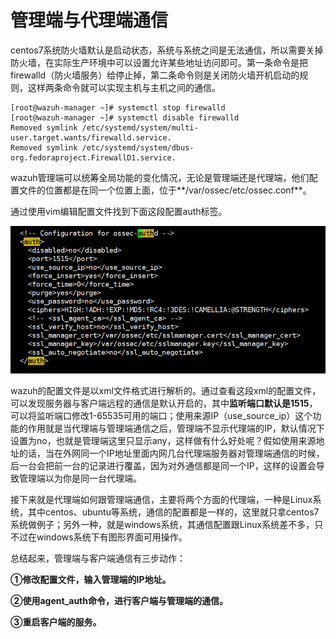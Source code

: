 # 管理端与代理端通信

centos7系统防火墙默认是启动状态，系统与系统之间是无法通信，所以需要关掉防火墙，在实际生产环境中可以设置允许某些地址访问即可。第一条命令是把firewalld（防火墙服务）给停止掉，第二条命令则是关闭防火墙开机启动的规则，这样两条命令就可以实现主机与主机之间的通信。

```text
[root@wazuh-manager ~]# systemctl stop firewalld
[root@wazuh-manager ~]# systemctl disable firewalld
Removed symlink /etc/systemd/system/multi-user.target.wants/firewalld.service.
Removed symlink /etc/systemd/system/dbus-org.fedoraproject.FirewallD1.service.
```

wazuh管理端可以统筹全局功能的变化情况，无论是管理端还是代理端，他们配置文件的位置都是在同一个位置上面，位于**/var/ossec/etc/ossec.conf**。

通过使用vim编辑配置文件找到下面这段配置auth标签。

![](../../../.gitbook/assets/image%20%287%29.png)

wazuh的配置文件是以xml文件格式进行解析的。通过查看这段xml的配置文件，可以发现服务器与客户端远程的通信是默认开启的，其中**监听端口默认是1515**，可以将监听端口修改1-65535可用的端口；使用来源IP（use\_source\_ip）这个功能的作用就是当代理端与管理端通信之后，管理端不显示代理端的IP，默认情况下设置为no，也就是管理端这里只显示any，这样做有什么好处呢？假如使用来源地址的话，当在外网同一个IP地址里面内网几台代理端服务器对管理端通信的时候，后一台会把前一台的记录进行覆盖，因为对外通信都是同一个IP，这样的设置会导致管理端以为你是同一台代理端。

接下来就是代理端如何跟管理端通信，主要将两个方面的代理端，一种是Linux系统，其中centos、ubuntu等系统，通信的配置都是一样的，这里就只拿centos7系统做例子；另外一种，就是windows系统，其通信配置跟Linux系统差不多，只不过在windows系统下有图形界面可用操作。

总结起来，管理端与客户端通信有三步动作：

**①修改配置文件，输入管理端的IP地址。**

**②使用agent\_auth命令，进行客户端与管理端的通信。**

**③重启客户端的服务。**

